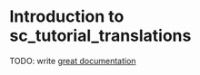 # Introduction to sc_tutorial_translations

TODO: write [great documentation](http://jacobian.org/writing/what-to-write/)
